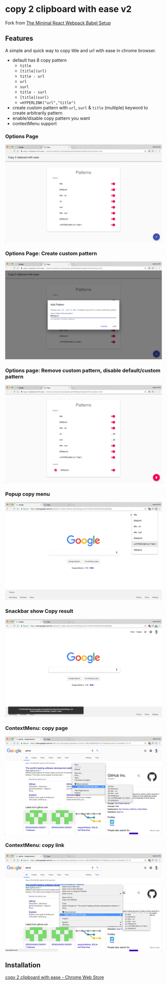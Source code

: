 # copy 2 clipboard with ease v2

Fork from [The Minimal React Webpack Babel Setup](https://www.robinwieruch.de/minimal-react-webpack-babel-setup/)

## Features

A simple and quick way to copy title and url with ease in chrome browser.

* default has 8 copy pattern
    * `title`
    * `[title](url)`
    * `title - url`
    * `url`
    * `surl`
    * `title - surl`
    * `[title](surl)`
    * `=HYPERLINK("url","title")`
* create custom pattern with `url`, `surl` & `title` (multiple) keyword to create arbitrarily pattern
* enable/disable copy pattern you want
* contextMenu support

### Options Page
![Options](screenshots/options_1.png)

### Options Page: Create custom pattern
![Options](screenshots/options_2.png)

### Options page: Remove custom pattern, disable default/custom pattern
![Options](screenshots/options_3.png)

### Popup copy menu
![Options](screenshots/options_4.png)

### Snackbar show Copy result
![Options](screenshots/options_5.png)

### ContextMenu: copy page
![Options](screenshots/options_6.png)

### ContextMenu: copy link 
![Options](screenshots/options_7.png)

## Installation

[copy 2 clipboard with ease - Chrome Web Store](https://chrome.google.com/webstore/detail/copy-2-clipboard-with-eas/hiiobhaaokpmdmkkcaokdlanlemmcoah)
